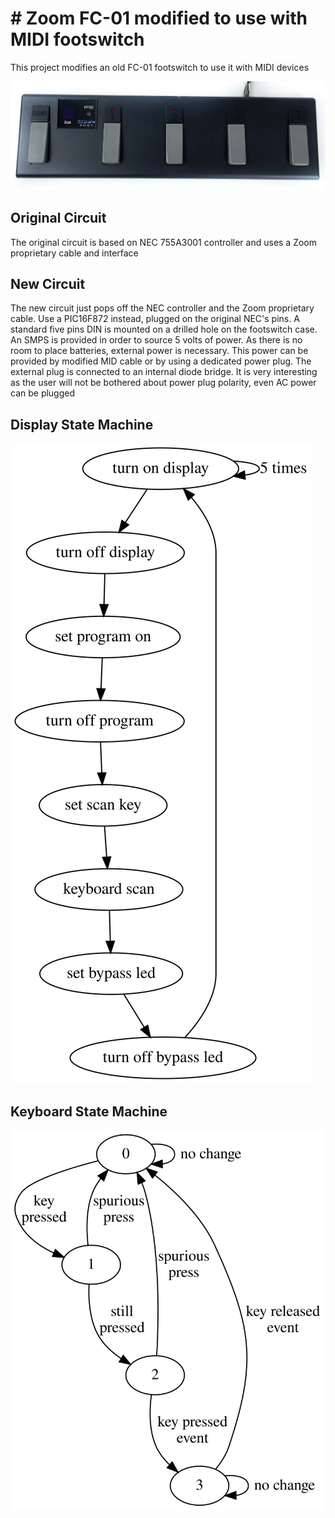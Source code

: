 # # Zoom FC-01 modified to use with MIDI footswitch

This project modifies an old FC-01 footswitch to use it with MIDI devices

![](doc/zoom-fc-01-front.png)

## Original Circuit

The original circuit is based on NEC 755A3001 controller and uses a Zoom proprietary cable and interface

## New Circuit

The new circuit just pops off the NEC controller and the Zoom proprietary cable. Use a PIC16F872 instead, plugged on the original NEC's pins. A standard five pins DIN is mounted on a drilled hole on the footswitch case. An SMPS is provided in order to source 5 volts of power. As there is no room to place batteries, external power is necessary. This power can be provided by modified MID cable or by using a dedicated power plug. The external plug is connected to an internal diode bridge. It is very interesting as the user will not be bothered about power plug polarity, even AC power can be plugged 

## Display State Machine

![](doc/displaystate.svg)


## Keyboard State Machine

![](doc/keystate.svg)

